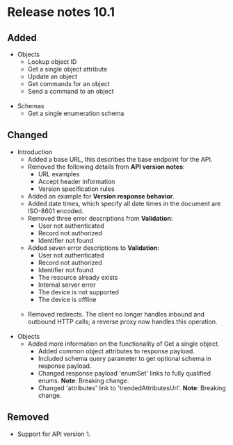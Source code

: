 # Release notes 10.1

## Added
- Objects
    - Lookup object ID
    - Get a single object attribute
    - Update an object
    - Get commands for an object
    - Send a command to an object<br><br>
- Schemas
    - Get a single enumeration schema

## Changed
- Introduction
	- Added a base URL, this describes the base endpoint for the API.
    - Removed the following details from **API version notes**: 
        - URL examples
        - Accept header information
        - Version specification rules
    - Added an example for **Version response behavior**.
    - Added date times, which specify all date times in the document are ISO-8601 encoded.
    - Removed three error descriptions from **Validation**:
        - User not authenticated
        - Record not authorized
        - Identifier not found
    - Added seven error descriptions to **Validation**:
        - User not authenticated
        - Record not authorized
        - Identifier not found
        - The resource already exists
        - Internal server error
        - The device is not supported
        - The device is offline<br><br>
	- Removed redirects. The client no longer handles inbound and outbound HTTP calls; a reverse proxy now handles this operation.<br><br>
- Objects
    - Added more information on the functionality of Get a single object. 
        - Added common object attributes to response payload. 
        - Included schema query parameter to get optional schema in response payload.
        - Changed response payload 'enumSet' links to fully qualified enums. **Note**: Breaking change.
	    - Changed 'attributes' link to 'trendedAttributesUrl'. **Note**: Breaking change.
        
## Removed
- Support for API version 1.   